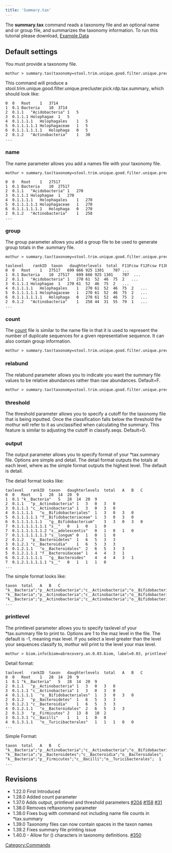 ```yaml
---
title: 'Summary.tax'
---
```

The **summary.tax** command reads a taxonomy file
and an optional name and or group file, and summarizes the taxonomy
information. To run this tutorial please download, [ Example Data
](Media:sumTaxData.zip)

## Default settings

You must provide a taxonomy file.

    mothur > summary.tax(taxonomy=stool.trim.unique.good.filter.unique.precluster.pick.rdp.taxonomy)

This command will produce a
stool.trim.unique.good.filter.unique.precluster.pick.rdp.tax.summary,
which should look like:

    0  0   Root    1   3714    
    1  0.1 Bacteria    10  3714    
    2  0.1.1   "Acidobacteria" 1   5   
    3  0.1.1.1 Holophagae  1   5   
    4  0.1.1.1.1   Holophagales    1   5   
    5  0.1.1.1.1.1 Holophagaceae   1   5   
    6  0.1.1.1.1.1.1   Holophaga   0   5   
    2  0.1.2   "Actinobacteria"    1   38  
    ...

### name

The name parameter allows you add a names file with your taxonomy file.

    mothur > summary.tax(taxonomy=stool.trim.unique.good.filter.unique.precluster.pick.rdp.taxonomy, name=stool.trim.unique.good.filter.unique.precluster.pick.names)

    0  0   Root    1   27517   
    1  0.1 Bacteria    10  27517   
    2  0.1.1   "Acidobacteria" 1   270 
    3  0.1.1.1 Holophagae  1   270 
    4  0.1.1.1.1   Holophagales    1   270 
    5  0.1.1.1.1.1 Holophagaceae   1   270 
    6  0.1.1.1.1.1.1   Holophaga   0   270 
    2  0.1.2   "Actinobacteria"    1   258 
    ...

### group

The group parameter allows you add a group file to be used to generate
group totals in the .summary file.

    mothur > summary.tax(taxonomy=stool.trim.unique.good.filter.unique.precluster.pick.rdp.taxonomy, name=stool.trim.unique.good.filter.unique.precluster.pick.names, group=stool.good.pick.groups)

    taxlevel    rankID  taxon   daughterlevels  total  F11Fcsw F12Fcsw F13Fcsw F14Fcsw F21Fcsw ... 
    0  0   Root    1   27517   699 666 925 1301    707 ... 
    1  0.1 Bacteria    10  27517   699 666 925 1301    707  ...    
    2  0.1.1   "Acidobacteria" 1   270 61  52  46  75  2   ... 
    3  0.1.1.1 Holophagae  1   270 61  52  46  75  2   ... 
    4  0.1.1.1.1   Holophagales    1   270 61  52  46  75  2   ... 
    5  0.1.1.1.1.1 Holophagaceae   1   270 61  52  46  75  2   ... 
    6  0.1.1.1.1.1.1   Holophaga   0   270 61  52  46  75  2   ... 
    2  0.1.2   "Actinobacteria"    1   258 44  31  55  79  1   ...
    ...    

### count

The [ count](Count_File) file is similar to the name file in
that it is used to represent the number of duplicate sequences for a
given representative sequence. It can also contain group information.

    mothur > summary.tax(taxonomy=stool.trim.unique.good.filter.unique.precluster.pick.rdp.taxonomy, count=stool.trim.unique.good.filter.unique.precluster.pick.count_table)

### relabund

The relabund parameter allows you to indicate you want the summary file
values to be relative abundances rather than raw abundances. Default=F.

    mothur > summary.tax(taxonomy=stool.trim.unique.good.filter.unique.precluster.pick.rdp.taxonomy, name=stool.trim.unique.good.filter.unique.precluster.pick.names, group=stool.good.pick.groups, relabund=t)

### threshold

The threshold parameter allows you to specify a cutoff for the taxonomy
file that is being inputted. Once the classification falls below the
threshold the mothur will refer to it as unclassified when calculating
the summary. This feature is similar to adjusting the cutoff in
classify.seqs. Default=0.

### output

The output parameter allows you to specify format of your \*tax.summary
file. Options are simple and detail. The detail format outputs the
totals at each level, where as the simple format outputs the highest
level. The default is detail.

The detail format looks like:

    taxlevel   rankID  taxon   daughterlevels  total   A   B   C
    0  0   Root    1   28  14  20  9
    1  0.1 "k__Bacteria"   5   28  14  20  9
    2  0.1.1   "p__Actinobacteria" 1   3   0   3   0
    3  0.1.1.1 "c__Actinobacteria" 1   3   0   3   0
    4  0.1.1.1.1   "o__Bifidobacteriales"  1   3   0   3   0
    5  0.1.1.1.1.1 "f__Bifidobacteriaceae" 1   3   0   3   0
    6  0.1.1.1.1.1.1   "g__Bifidobacterium"    3   3   0   3   0
    7  0.1.1.1.1.1.1.1 "s__"   0   1   0   1   0
    7  0.1.1.1.1.1.1.2 "s__adolescentis"   0   1   0   1   0
    7  0.1.1.1.1.1.1.3 "s__longum" 0   1   0   1   0
    2  0.1.2   "p__Bacteroidetes"  1   6   5   3   3
    3  0.1.2.1 "c__Bacteroidia"    1   6   5   3   3
    4  0.1.2.1.1   "o__Bacteroidales"  2   6   5   3   3
    5  0.1.2.1.1.1 "f__Bacteroidaceae" 1   4   4   3   1
    6  0.1.2.1.1.1.1   "g__Bacteroides"    4   4   4   3   1
    7  0.1.2.1.1.1.1.1 "s__"   0   1   1   1   0
    ...

The simple format looks like:

    taxon  total   A   B   C
    "k__Bacteria";"p__Actinobacteria";"c__Actinobacteria";"o__Bifidobacteriales";"f__Bifidobacteriaceae";"g__Bifidobacterium";"s__";   1   0   1   0
    "k__Bacteria";"p__Actinobacteria";"c__Actinobacteria";"o__Bifidobacteriales";"f__Bifidobacteriaceae";"g__Bifidobacterium";"s__adolescentis";   1   0   1   0
    "k__Bacteria";"p__Actinobacteria";"c__Actinobacteria";"o__Bifidobacteriales";"f__Bifidobacteriaceae";"g__Bifidobacterium";"s__longum"; 1   0   1   0
    ...

### printlevel

The printlevel parameter allows you to specify taxlevel of your
\*tax.summary file to print to. Options are 1 to the maz level in the
file. The default is -1, meaning max level. If you select a level
greater than the level your sequences classify to, mothur will print to
the level your max level.

    mothur > biom.info(biom=abrecovery.an.0.03.biom, label=0.03, printlevel=4)

Detail format:

    taxlevel   rankID  taxon   daughterlevels  total   A   B   C 
    0  0   Root    1   28  14  20  9
    1  0.1 "k__Bacteria"   5   28  14  20  9
    2  0.1.1   "p__Actinobacteria" 1   3   0   3   0
    3  0.1.1.1 "c__Actinobacteria" 1   3   0   3   0
    4  0.1.1.1.1   "o__Bifidobacteriales"  1   3   0   3   0
    2  0.1.2   "p__Bacteroidetes"  1   6   5   3   3
    3  0.1.2.1 "c__Bacteroidia"    1   6   5   3   3
    4  0.1.2.1.1   "o__Bacteroidales"  2   6   5   3   3
    2  0.1.3   "p__Firmicutes" 2   13  8   10  2
    3  0.1.3.1 "c__Bacilli"    1   1   1   0   0
    4  0.1.3.1.1   "o__Turicibacterales"   1   1   1   0   0
    ...

Simple Format:

    taxon  total   A   B   C
    "k__Bacteria";"p__Actinobacteria";"c__Actinobacteria";"o__Bifidobacteriales";  3   0   3   0
    "k__Bacteria";"p__Bacteroidetes";"c__Bacteroidia";"o__Bacteroidales";  6   5   3   3
    "k__Bacteria";"p__Firmicutes";"c__Bacilli";"o__Turicibacterales";  1   1   0   0
    ...

## Revisions

-   1.22.0 First Introduced
-   1.28.0 Added count parameter
-   1.37.0 Adds output, printlevel and threshold parameters
    [\#204](https://github.com/mothur/mothur/issues/204)
    [\#158](https://github.com/mothur/mothur/issues/158)
    [\#31](https://github.com/mothur/mothur/issues/31)
-   1.38.0 Removes reftaxonomy parameter
-   1.38.0 Fixes bug with command not including name file counts in
    \*tax.summary
-   1.39.0 Taxonomy files can now contain spaces in the taxon names
-   1.39.2 Fixes summary file printing issue
-   1.40.0 - Allow for () characters in taxonomy definitions.
    [\#350](https://github.com/mothur/mothur/issues/350)

[Category:Commands](Category:Commands)
